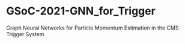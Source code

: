# GSoC-2021-GNN_for_Trigger
Graph Neural Networks for Particle Momentum Estimation in the CMS Trigger System

